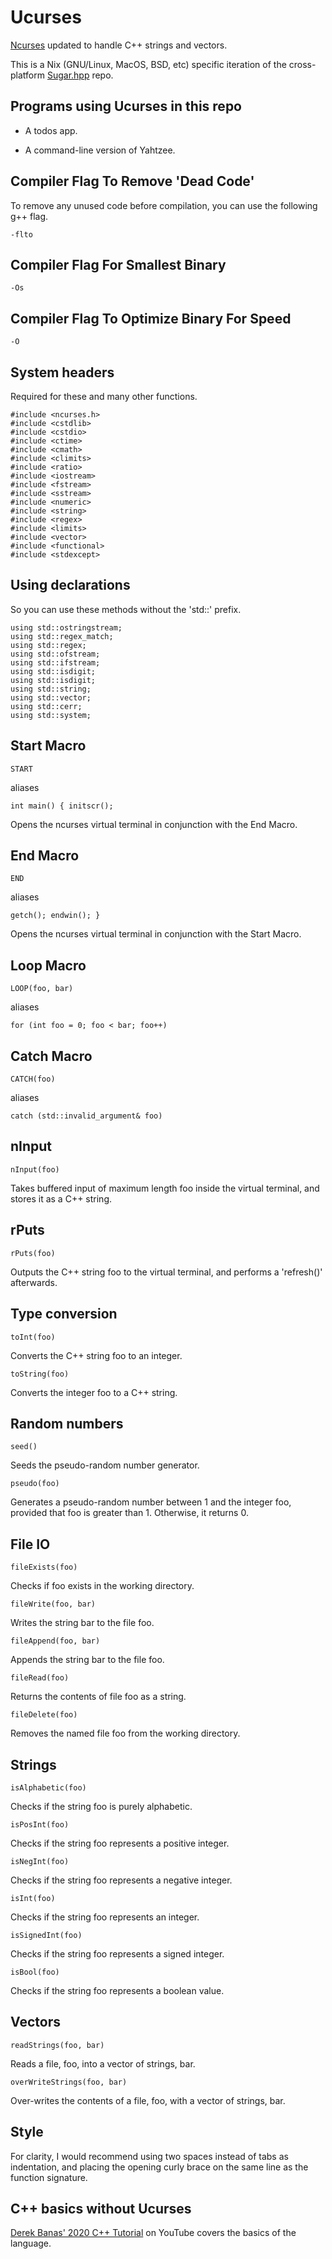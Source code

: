 # Ucurses

[Ncurses](https://en.wikipedia.org/wiki/Ncurses) updated to handle C++ strings and vectors.

This is a Nix (GNU/Linux, MacOS, BSD, etc) specific iteration of the cross-platform [Sugar.hpp](https://github.com/sammi-turner/Sugar-Hpp) repo.

## Programs using Ucurses in this repo

* A todos app.

* A command-line version of Yahtzee.

## Compiler Flag To Remove 'Dead Code'

To remove any unused code before compilation, you can use the following g++ flag.

```
-flto
```

## Compiler Flag For Smallest Binary

```
-Os
```

## Compiler Flag To Optimize Binary For Speed

```
-O
```

## System headers

Required for these and many other functions.

```
#include <ncurses.h>
#include <cstdlib>
#include <cstdio>
#include <ctime>
#include <cmath>
#include <climits>
#include <ratio>
#include <iostream>
#include <fstream>
#include <sstream>
#include <numeric>
#include <string>
#include <regex>
#include <limits>
#include <vector>
#include <functional>
#include <stdexcept>
```

## Using declarations

So you can use these methods without the 'std::' prefix.

```
using std::ostringstream;
using std::regex_match;
using std::regex;
using std::ofstream;
using std::ifstream;
using std::isdigit;
using std::isdigit;
using std::string;
using std::vector;
using std::cerr;
using std::system;
```

## Start Macro

```
START
```

aliases

```
int main() { initscr();
```

Opens the ncurses virtual terminal in conjunction with the End Macro.

## End Macro

```
END
```

aliases

```
getch(); endwin(); }
```

Opens the ncurses virtual terminal in conjunction with the Start Macro.

## Loop Macro

```
LOOP(foo, bar)
```

aliases

```
for (int foo = 0; foo < bar; foo++)
```

## Catch Macro

```
CATCH(foo)
```

aliases

```
catch (std::invalid_argument& foo)
```

## nInput

```
nInput(foo)
```

Takes buffered input of maximum length foo inside the virtual terminal, and stores it as a C++ string.

## rPuts

```
rPuts(foo)
```

Outputs the C++ string foo to the virtual terminal, and performs a 'refresh()' afterwards.

## Type conversion

```
toInt(foo)
```

Converts the C++ string foo to an integer.

```
toString(foo)
```

Converts the integer foo to a C++ string.


## Random numbers

```
seed()
```

Seeds the pseudo-random number generator.

```
pseudo(foo)
```

Generates a pseudo-random number between 1 and the integer foo, provided that foo is greater than 1. Otherwise, it returns 0.

## File IO

```
fileExists(foo)
```

Checks if foo exists in the working directory.

```
fileWrite(foo, bar)
```

Writes the string bar to the file foo.

```
fileAppend(foo, bar)
```

Appends the string bar to the file foo.

```
fileRead(foo)
```

Returns the contents of file foo as a string.

```
fileDelete(foo)
```

Removes the named file foo from the working directory.

## Strings

```
isAlphabetic(foo)
```

Checks if the string foo is purely alphabetic.

```
isPosInt(foo)
```

Checks if the string foo represents a positive integer.

```
isNegInt(foo)
```

Checks if the string foo represents a negative integer.

```
isInt(foo)
```

Checks if the string foo represents an integer.

```
isSignedInt(foo)
```

Checks if the string foo represents a signed integer.

```
isBool(foo)
```

Checks if the string foo represents a boolean value.

## Vectors

```
readStrings(foo, bar)
```

Reads a file, foo, into a vector of strings, bar.

```
overWriteStrings(foo, bar)
```

Over-writes the contents of a file, foo, with a vector of strings, bar.

## Style

For clarity, I would recommend using two spaces instead of tabs as indentation, and placing the opening curly brace on the same line as the function signature.

## C++ basics without Ucurses

[Derek Banas' 2020 C++ Tutorial](https://www.youtube.com/watch?v=6y0bp-mnYU0) on YouTube covers the basics of the language.
